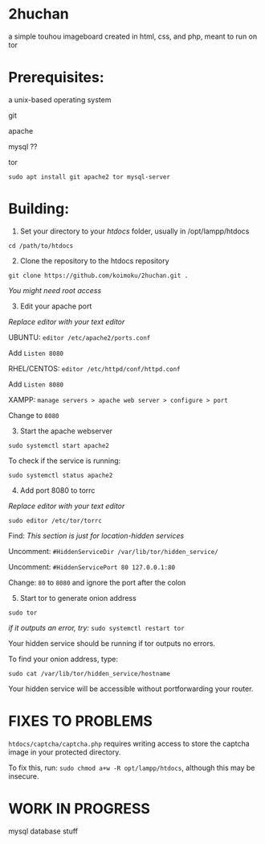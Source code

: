 # 2huchan
a simple touhou imageboard created in html, css, and php, meant to run on tor

# Prerequisites:
a unix-based operating system

git

apache

mysql ??

tor

`sudo apt install git apache2 tor mysql-server`

# Building:
1. Set your directory to your *htdocs* folder, usually in /opt/lampp/htdocs

`cd /path/to/htdocs`

2. Clone the repository to the htdocs repository

`git clone https://github.com/koimoku/2huchan.git .`

*You might need root access*

3. Edit your apache port

*Replace editor with your text editor*

UBUNTU:
`editor /etc/apache2/ports.conf`

Add `Listen 8080`

RHEL/CENTOS:
`editor /etc/httpd/conf/httpd.conf`

Add `Listen 8080`

XAMPP:
`manage servers > apache web server > configure > port`

Change to `8080`

3. Start the apache webserver

`sudo systemctl start apache2`

To check if the service is running:

`sudo systemctl status apache2`

4. Add port 8080 to torrc

*Replace editor with your text editor*

`sudo editor /etc/tor/torrc`

Find: *This section is just for location-hidden services*

Uncomment: `#HiddenServiceDir /var/lib/tor/hidden_service/`

Uncomment: `#HiddenServicePort 80 127.0.0.1:80`

Change: `80` to `8080` and ignore the port after the colon

5. Start tor to generate onion address

`sudo tor`

*if it outputs an error, try:* `sudo systemctl restart tor`

Your hidden service should be running if tor outputs no errors.

To find your onion address, type:

`sudo cat /var/lib/tor/hidden_service/hostname`

Your hidden service will be accessible without portforwarding your router.

# FIXES TO PROBLEMS

`htdocs/captcha/captcha.php` requires writing access to store the captcha image in your protected directory.

To fix this, run: `sudo chmod a+w -R opt/lampp/htdocs`, although this may be insecure.

# WORK IN PROGRESS
mysql database stuff

